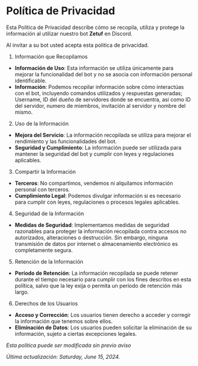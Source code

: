 # Política de Privacidad

Esta Política de Privacidad describe cómo se recopila, utiliza y protege la información al utilizar nuestro bot **Zetuf** en Discord.

Al invitar a su bot usted acepta esta politica de privacidad.

1. Información que Recopilamos

- **Información de Uso**: Esta información se utiliza únicamente para mejorar la funcionalidad del bot y no se asocia con información personal identificable.
- **Información**: Podemos recopilar información sobre cómo interactúas con el bot, incluyendo comandos utilizados y respuestas generadas; Username, ID del dueño de servidores donde se encuentra, asi como ID del servidor, numero de miembros, invitación al servidor y nombre del mismo. 

2. Uso de la Información

- **Mejora del Servicio**: La información recopilada se utiliza para mejorar el rendimiento y las funcionalidades del bot.
- **Seguridad y Cumplimiento**: La información puede ser utilizada para mantener la seguridad del bot y cumplir con leyes y regulaciones aplicables.

3. Compartir la Información

- **Terceros**: No compartimos, vendemos ni alquilamos información personal con terceros.
- **Cumplimiento Legal**: Podemos divulgar información si es necesario para cumplir con leyes, regulaciones o procesos legales aplicables.

4. Seguridad de la Información

- **Medidas de Seguridad**: Implementamos medidas de seguridad razonables para proteger la información recopilada contra accesos no autorizados, alteraciones o destrucción. Sin embargo, ninguna transmisión de datos por internet o almacenamiento electrónico es completamente segura.

5. Retención de la Información

- **Período de Retención**: La información recopilada se puede retener durante el tiempo necesario para cumplir con los fines descritos en esta política, salvo que la ley exija o permita un período de retención más largo.

6. Derechos de los Usuarios

- **Acceso y Corrección**: Los usuarios tienen derecho a acceder y corregir la información que tenemos sobre ellos.
- **Eliminación de Datos**: Los usuarios pueden solicitar la eliminación de su información, sujeto a ciertas excepciones legales.

*Esta politica puede ser modificada sin previo aviso*

*Última actualización: Saturday, June 15, 2024.*
